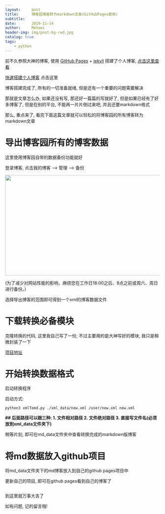```yaml
---
layout:     post
title:      博客园博客转为markdown文章(GitHubPages使用)
subtitle:   
date:       2019-11-14
author:     Mehaei
header-img: img/post-bg-rwd.jpg
catalog: true
tags:
    - python
---
```

前不久参照大神的博客, 使用 [GitHub Pages](https://pages.github.com/) + [jekyll](http://jekyll.com.cn/) 搭建了个人博客,  [点击这里查看](https://www.mehaei.com/)

[快速搭建个人博客](https://www.mehaei.com/2017/02/06/%E5%BF%AB%E9%80%9F%E6%90%AD%E5%BB%BA%E4%B8%AA%E4%BA%BA%E5%8D%9A%E5%AE%A2/) 点击这里

博客搭建完成了, 所有的一切准备就绪, 但是还有一个重要的问题需要解决

那就是文章怎么办, 如果还没有写, 那还好一篇篇的写就好了, 但是如果已经有了好多博客了, 但是在别的平台, 不能再一片片倒过来吧, 并且还要markdown格式

那么, 重点来了, 看完下面这篇文章就可以轻松的将博客园的所有博客转为markdown文章

# 导出博客园所有的博客数据

这里使用博客园自带的数据备份功能就好

登录博客, 点击我的博客 --> 管理 --> 备份

<img src="https://img2018.cnblogs.com/common/1432315/201911/1432315-20191114122950031-645946055.png" alt="" width="515" height="327" />

(为了减少对网站性能的影响，麻烦您在工作日18:00之后、8点之前或周六、周日进行备份。)

选择导出博客的范围即可得到一个xml的博客数据文件

# 下载转换必备模块

克隆转换的代码, 这里我自己写了一份, 不过主要用的是大神写好的模块, 我只是稍微封装了一下

[项目地址](https://github.com/Mehaei/xmlTomd)

# 开始转换数据格式

启动转换程序

启动方式:

```
python3 xmlTomd.py ./xml_data/new.xml /user/new.xml new.xml
```

**## 后面路径可以跟三种: 1. 文件相对路径 2. 文件绝对路径 3. 直接写文件名(必须放到xml_data文件夹下)**

稍等片刻, 即可在md_data文件夹中查看转换完成的markdown版博客

# 将md数据放入github项目

将md_data文件夹下的md博客放入到自己的github pages项目中

更新自己的项目, 即可在github pages看到自己的博客了 

<img src="https://img2018.cnblogs.com/common/1432315/201911/1432315-20191114141348255-1378058933.jpg" alt="" /> 

到这里就万事大吉了

如有问题, 记的留言哦! 
